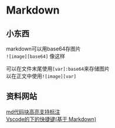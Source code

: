 ---
---

# Markdown

## 小东西

markdown可以用base64存图片\
`![image][base64]` 像这样

可以在文件末尾使用`[var]:base64`来存储图片\
以在正文中使用`![image][var]`

## 资料网站

[md代码块高亮支持标注](https://coding.net/help/docs/ci/lint/markdown-code-lang.html)\
[Vscode的下的快捷键(基于 Markdown)](https://blog.csdn.net/qq_37459242/article/details/116502141)

